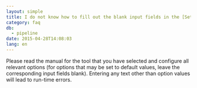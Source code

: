 ```yaml
---
layout: simple
title: I do not know how to fill out the blank input fields in the [Set Optional Parameters window].
category: faq
db:
  - pipeline
date: 2015-04-28T14:08:03
lang: en
---
```




Please read the manual for the tool that you have selected and configure all relevant options (for options that may be set to default values, leave the corresponding input fields blank). Entering any text other than option values will lead to run-time errors.